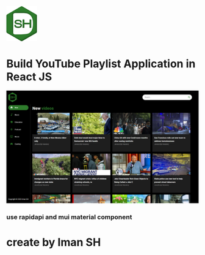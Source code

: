 <img src="https://github.com/iman-shahinnezhad/react-youtube-video-playlist/blob/main/src/assets/sh.png?raw=true" width="80"/>

# Build YouTube Playlist Application in React JS

<img src="https://github.com/iman-shahinnezhad/react-youtube-video-playlist/blob/main/src/assets/screenShot.png?raw=true" width="768"/>

### use rapidapi and mui material component
# create by Iman SH 

